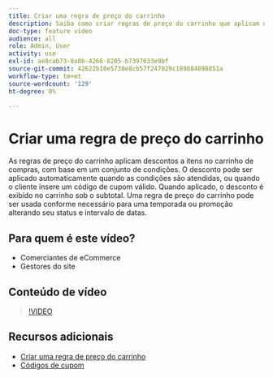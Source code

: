 ```yaml
---
title: Criar uma regra de preço do carrinho
description: Saiba como criar regras de preço do carrinho que aplicam descontos no carrinho de compras com base em um conjunto de condições.
doc-type: feature video
audience: all
role: Admin, User
activity: use
exl-id: ae8cab73-8a8b-4266-8205-b7397633e9bf
source-git-commit: 42622b18e5738e8cb57f247029c189884698851a
workflow-type: tm+mt
source-wordcount: '129'
ht-degree: 0%

---
```


# Criar uma regra de preço do carrinho

As regras de preço do carrinho aplicam descontos a itens no carrinho de compras, com base em um conjunto de condições. O desconto pode ser aplicado automaticamente quando as condições são atendidas, ou quando o cliente insere um código de cupom válido. Quando aplicado, o desconto é exibido no carrinho sob o subtotal. Uma regra de preço do carrinho pode ser usada conforme necessário para uma temporada ou promoção alterando seu status e intervalo de datas.

## Para quem é este vídeo?

- Comerciantes de eCommerce
- Gestores do site

## Conteúdo de vídeo

>[!VIDEO](https://video.tv.adobe.com/v/343835?quality=12&learn=on)

## Recursos adicionais

- [Criar uma regra de preço do carrinho](https://docs.magento.com/user-guide/marketing/price-rules-cart-create.html)
- [Códigos de cupom](https://docs.magento.com/user-guide/marketing/price-rules-cart-coupon.html)
